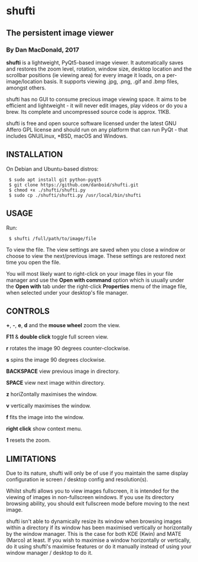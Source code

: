 # shufti

## The persistent image viewer

### By Dan MacDonald, 2017

**shufti** is a lightweight, PyQt5-based image viewer. It automatically saves and restores the zoom level, rotation, window size, desktop location and the scrollbar positions (ie viewing area) for every image it loads, on a per-image/location basis. It supports viewing .jpg, .png, .gif and .bmp files, amongst others.

shufti has no GUI to consume precious image viewing space. It aims to be efficient and lightweight - it will never edit images, play videos or do you a brew. Its complete and uncompressed source code is approx. 11KB.

shufti is free and open source software licensed under the latest GNU Affero GPL license and should run on any platform that can run PyQt - that includes GNU/Linux, *BSD, macOS and Windows.

## INSTALLATION

On Debian and Ubuntu-based distros:

```
 $ sudo apt install git python-pyqt5
 $ git clone https://github.com/danboid/shufti.git
 $ chmod +x ./shufti/shufti.py
 $ sudo cp ./shufti/shufti.py /usr/local/bin/shufti
```

## USAGE

Run:

```
 $ shufti /full/path/to/image/file
```

To view the file. The view settings are saved when you close a window or choose to view the next/previous image. These settings are restored next time you open the file.

You will most likely want to right-click on your image files in your file manager and use the **Open with command** option which is usually under the **Open with** tab under the right-click **Properties** menu of the image file, when selected under your desktop's file manager.

## CONTROLS

**+**, **-**, **e**, **d** and the **mouse wheel** zoom the view.

**F11** & **double click** toggle full screen view.

**r** rotates the image 90 degrees counter-clockwise.

**s** spins the image 90 degrees clockwise.

**BACKSPACE** view previous image in directory.

**SPACE** view next image within directory.

**z** horiZontally maximises the window.

**v** vertically maximises the window.

**f** fits the image into the window.

**right click** show context menu.

**1** resets the zoom.

## LIMITATIONS

Due to its nature, shufti will only be of use if you maintain the same display configuration ie screen / desktop config and resolution(s).

Whilst shufti allows you to view images fullscreen, it is intended for the viewing of images in non-fullscreen windows. If you use its directory browsing ability, you should exit fullscreen mode before moving to the next image.

shufti isn't able to dynamically resize its window when browsing images within a directory if its window has been maximised vertically or horizontally by the window manager. This is the case for both KDE (Kwin) and MATE (Marco) at least. If you wish to maximise a window horizontally or vertically, do it using shufti's maximise features or do it manually instead of using your window manager / desktop to do it.
